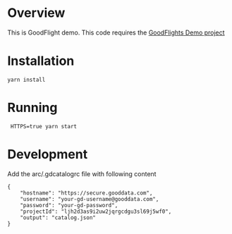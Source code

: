 # Overview

This is GoodFlight demo. This code requires the [GoodFlights Demo project](https://secure.gooddata.com/gdc/projects/ljh2d3as9i2uw2jqrgcdgu3sl69j5wf0)

# Installation

```$bash
yarn install
```

# Running

```$bash
 HTTPS=true yarn start
```

# Development

Add the arc/.gdcatalogrc file with following content

```$json
{
    "hostname": "https://secure.gooddata.com",
    "username": "your-gd-username@gooddata.com",
    "password": "your-gd-password",
    "projectId": "ljh2d3as9i2uw2jqrgcdgu3sl69j5wf0",
    "output": "catalog.json"
}
```
